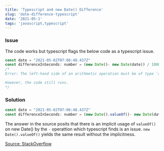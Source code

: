 ```yaml
---
title: 'Typescript and new Date() Difference'
slug: 'date-difference-typescript'
date: '2021-05-1'
tags: 'javascript,typescript'
---
```


### Issue

The code works but typescript flags the below code as a typescript issue.

```javascript
const date = "2021-05-02T07:06:48.437Z"
const differenceInSeconds: number = (new Date()- new Date(date)) / 1000;
/*
Error: The left-hand side of an arithmetic operation must be of type 'any', 'number', 'bigint' or an enum type.ts(2362)

However, the code still runs.
*/
```

### Solution

```javascript
const date = "2021-05-02T07:06:48.437Z"
const differenceInSeconds: number = (new Date().valueOf()- new Date(date).valueOf()) / 1000;
```

The answer in the source posits that there is an implicit usage of `valueOf()` on new Date() by the `-` operattion which typescript finds is an issue.  `new Date().valueOf()` yields the same result without the implicitness.

[Source: StackOverflow](https://stackoverflow.com/a/60688789)